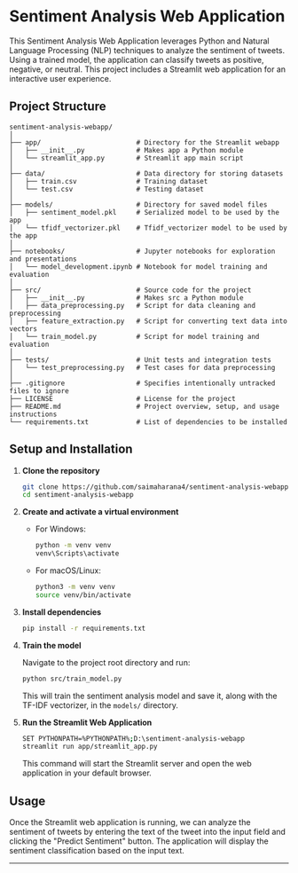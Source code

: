 # Sentiment Analysis Web Application

This Sentiment Analysis Web Application leverages Python and Natural Language Processing (NLP) techniques to analyze the sentiment of tweets. Using a trained model, the application can classify tweets as positive, negative, or neutral. This project includes a Streamlit web application for an interactive user experience.

## Project Structure

```
sentiment-analysis-webapp/
│
├── app/                        # Directory for the Streamlit webapp
│   ├── __init__.py             # Makes app a Python module
│   └── streamlit_app.py        # Streamlit app main script
│
├── data/                       # Data directory for storing datasets
│   ├── train.csv               # Training dataset
│   └── test.csv                # Testing dataset
│
├── models/                     # Directory for saved model files
│   ├── sentiment_model.pkl     # Serialized model to be used by the app
│   └── tfidf_vectorizer.pkl    # Tfidf_vectorizer model to be used by the app
│
├── notebooks/                  # Jupyter notebooks for exploration and presentations
│   └── model_development.ipynb # Notebook for model training and evaluation
│
├── src/                        # Source code for the project
│   ├── __init__.py             # Makes src a Python module
│   ├── data_preprocessing.py   # Script for data cleaning and preprocessing
│   ├── feature_extraction.py   # Script for converting text data into vectors
│   └── train_model.py          # Script for model training and evaluation
│
├── tests/                      # Unit tests and integration tests
│   └── test_preprocessing.py   # Test cases for data preprocessing
│
├── .gitignore                  # Specifies intentionally untracked files to ignore
├── LICENSE                     # License for the project
├── README.md                   # Project overview, setup, and usage instructions
└── requirements.txt            # List of dependencies to be installed
```

## Setup and Installation

1. **Clone the repository**

   ```sh
   git clone https://github.com/saimaharana4/sentiment-analysis-webapp.git
   cd sentiment-analysis-webapp
   ```

2. **Create and activate a virtual environment**

   - For Windows:

     ```sh
     python -m venv venv
     venv\Scripts\activate
     ```

   - For macOS/Linux:

     ```sh
     python3 -m venv venv
     source venv/bin/activate
     ```

3. **Install dependencies**

   ```sh
   pip install -r requirements.txt
   ```

4. **Train the model**

   Navigate to the project root directory and run:

   ```sh
   python src/train_model.py
   ```

   This will train the sentiment analysis model and save it, along with the TF-IDF vectorizer, in the `models/` directory.

5. **Run the Streamlit Web Application**

   ```sh
   SET PYTHONPATH=%PYTHONPATH%;D:\sentiment-analysis-webapp
   streamlit run app/streamlit_app.py
   ```

   This command will start the Streamlit server and open the web application in your default browser.

## Usage

Once the Streamlit web application is running, we can analyze the sentiment of tweets by entering the text of the tweet into the input field and clicking the "Predict Sentiment" button. The application will display the sentiment classification based on the input text.


---


